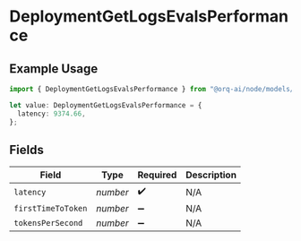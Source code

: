 # DeploymentGetLogsEvalsPerformance

## Example Usage

```typescript
import { DeploymentGetLogsEvalsPerformance } from "@orq-ai/node/models/operations";

let value: DeploymentGetLogsEvalsPerformance = {
  latency: 9374.66,
};
```

## Fields

| Field              | Type               | Required           | Description        |
| ------------------ | ------------------ | ------------------ | ------------------ |
| `latency`          | *number*           | :heavy_check_mark: | N/A                |
| `firstTimeToToken` | *number*           | :heavy_minus_sign: | N/A                |
| `tokensPerSecond`  | *number*           | :heavy_minus_sign: | N/A                |